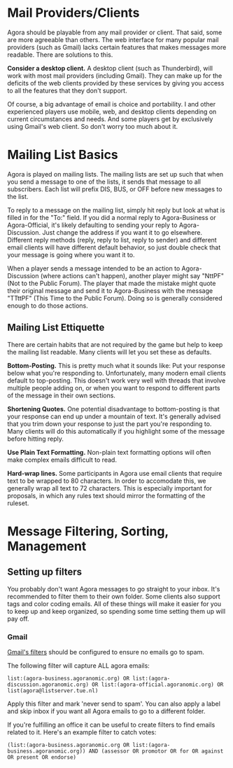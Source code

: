 # Mail Providers/Clients

Agora should be playable from any mail provider or client. That said, some are more agreeable than others. The web interface for many popular mail providers (such as Gmail) lacks certain features that makes messages more readable. There are solutions to this.

**Consider a desktop client.** A desktop client (such as Thunderbird), will work with most mail providers (including Gmail). They can make up for the deficits of the web clients provided by these services by giving you access to all the features that they don't support.

Of course, a big advantage of email is choice and portability. I and other experienced players use mobile, web, and desktop clients depending on current circumstances and needs. And some players get by exclusively using Gmail's web client. So don't worry too much about it.

# Mailing List Basics

Agora is played on mailing lists. The mailing lists are set up such that when you send a message to one of the lists, it sends that message to all subscribers. Each list will prefix DIS, BUS, or OFF before new messages to the list.

To reply to a message on the mailing list, simply hit reply but look at what is filled in for the "To:" field. If you did a normal reply to Agora-Business or Agora-Official, it's likely defaulting to sending your reply to Agora-Discussion. Just change the address if you want it to go elsewhere. Different reply methods (reply, reply to list, reply to sender) and different email clients will have different default behavior, so just double check that your message is going where you want it to.

When a player sends a message intended to be an action to Agora-Discussion (where actions can't happen), another player might say "NttPF" (Not to the Public Forum). The player that made the mistake might quote their original message and send it to Agora-Business with the message "TTttPF" (This Time to the Public Forum). Doing so is generally considered enough to do those actions.

## Mailing List Ettiquette

There are certain habits that are not required by the game but help to keep the mailing list readable. Many clients will let you set these as defaults.

**Bottom-Posting.** This is pretty much what it sounds like: Put your response below what you're responding to. Unfortunately, many modern email clients default to top-posting. This doesn't work very well with threads that involve multiple people adding on, or when you want to respond to different parts of the message in their own sections.

**Shortening Quotes.** One potential disadvantage to bottom-posting is that your response can end up under a mountain of text. It's generally advised that you trim down your response to just the part you're responding to. Many clients will do this automatically if you highlight some of the message before hitting reply.

**Use Plain Text Formatting.** Non-plain text formatting options will often make complex emails difficult to read.

**Hard-wrap lines.** Some participants in Agora use email clients that require text to be wrapped to 80 characters. In order to accomodate this, we generally wrap all text to 72 characters. This is especially important for proposals, in which any rules text should mirror the formatting of the ruleset.

# Message Filtering, Sorting, Management

## Setting up filters

You probably don't want Agora messages to go straight to your inbox. It's recommended to filter them to their own folder. Some clients also support tags and color coding emails. All of these things will make it easier for you to keep up and keep organized, so spending some time setting them up will pay off.

### Gmail

[Gmail's filters](https://support.google.com/mail/answer/6579?hl=en) should be configured to ensure no emails go to spam.

The following filter will capture ALL agora emails:

    list:(agora-business.agoranomic.org) OR list:(agora-discussion.agoranomic.org) OR list:(agora-official.agoranomic.org) OR list(agora@listserver.tue.nl)
    
Apply this filter and mark 'never send to spam'. You can also apply a label and skip inbox if you want all Agora emails to go to a different folder.

If you're fulfilling an office it can be useful to create filters to find emails related to it. Here's an example filter to catch votes:

    (list:(agora-business.agoranomic.org OR list:(agora-business.agoranomic.org)) AND (assessor OR promotor OR for OR against OR present OR endorse)
